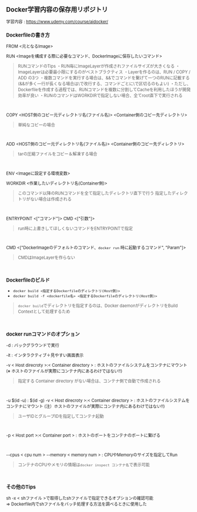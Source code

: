 <span style="font-size: 80%">

## Docker学習内容の保存用リポジトリ

学習内容 : https://www.udemy.com/course/aidocker/

### Dockerfileの書き方

FROM <元となるImage>
<br>

RUN <Imageを構成する際に必要なコマンド、DockerImageに保存したいコマンド>
>RUNコマンドのTips
・RUN毎にImageLayerが作成されファイルサイズが大きくなる
・ImageLayerは必要最小限にするのがベストプラクティス
・Layerを作るのは、RUN / COPY / ADD の3つ
・複数コマンドを実行する場合は、&&でコマンドを繋げて一つのRUNに記載する (&&が多く一行が長くなる場合は\で改行する、コマンドごとに\で区切るのもよい)
・ただし、Dockerfileを作成する過程では、RUNコマンドを複数に分割してCacheを利用したほうが開発効率が良い
・RUNのコマンドはWORKDIRで指定しない場合、全てroot直下で実行される

<br>

COPY <HOST側のコピー元ディレクトリ名(ファイル名)> <Container側のコピー先ディレクトリ>
>単純なコピーの場合

<br>

ADD <HOST側のコピー元ディレクトリ名(ファイル名)> <Container側のコピー先ディレクトリ>
>tarの圧縮ファイルをコピー＆解凍する場合

<br>

ENV <Imageに設定する環境変数>
<br>

WORKDIR <作業したいディレクトリ名(Container側)>
>このコマンド以降のRUNコマンドを全て指定したディレクトリ直下で行う
>指定したディレクトリがない場合は作成される

<br>

ENTRYPOINT <["コマンド"]>
CMD <["引数"]>
>run時に上書きしてほしくないコマンドをENTRYPOINTで指定

<br>

CMD <["DockerImageのデフォルトのコマンド、`docker run` 時に起動するコマンド", "Param"]>
>CMDはImageLayerを作らない

<br>

### Dockerfileのビルド
- `docker build <指定するDockerfileのディレクトリ(Host側)>`
- `docker build -f <dockerfile名> <指定するDockerfileのディレクトリ(Host側)>`
>`docker build`でディレクトリを指定するのは、Docker daemonがディレクトリをBuild Contextとして処理するため

<br>

### docker runコマンドのオプション
-d : バックグラウンドで実行
<br>

-it : インタラクティブ＋見やすい画面表示
<br>

-v < Host direcroty >:< Container directory > : ホストのファイルシステムをコンテナにマウント (※ ホストのファイルが実際にコンテナ内にあるわけではない‼)
>指定する Container directory がない場合は、コンテナ側で自動で作成される

<br>

-u \$(id -u) : $(id -g) -v < Host direcroty >:< Container directory > : ホストのファイルシステムをコンテナにマウント (注）ホストのファイルが実際にコンテナ内にあるわけではない‼)
>ユーザIDとグループIDを指定してコンテナ起動

<br>

-p < Host port >:< Container port > : ホストのポートをコンテナのポートに繋げる

<br>

--cpus < cpu num > --memory < memory num > : CPUやMemoryのサイズを指定してRun
>コンテナのCPUやメモリの情報は`docker inspect コンテナ名`で表示可能

<br>

### その他のTips
sh -x < shファイル >で取得したshファイルで指定できるオプションの確認可能<br>
⇒ Dockerfile内でshファイルをバッチ処理する方法を調べるときに使用した

</span>